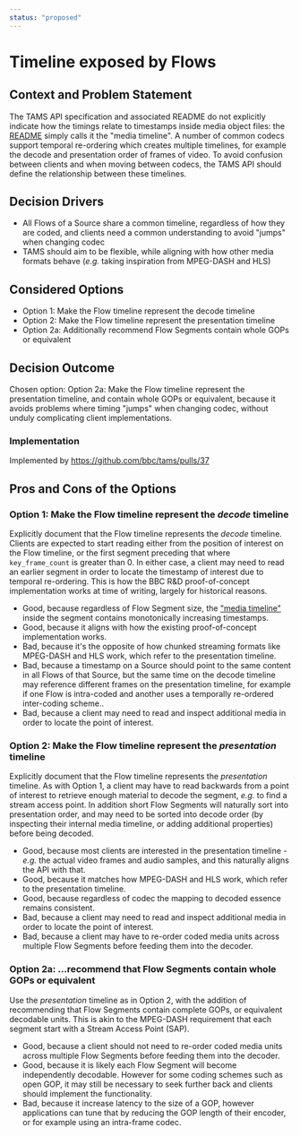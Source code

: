 ```yaml
---
status: "proposed"
---
```

# Timeline exposed by Flows

## Context and Problem Statement

The TAMS API specification and associated README do not explicitly indicate how the timings relate to timestamps inside media object files: the [README](https://github.com/bbc/tams/blob/16ea401/README.md#flow-and-media-timelines) simply calls it the "media timeline".
A number of common codecs support temporal re-ordering which creates multiple timelines, for example the decode and presentation order of frames of video.
To avoid confusion between clients and when moving between codecs, the TAMS API should define the relationship between these timelines.

## Decision Drivers

* All Flows of a Source share a common timeline, regardless of how they are coded, and clients need a common understanding to avoid "jumps" when changing codec
* TAMS should aim to be flexible, while aligning with how other media formats behave (_e.g._ taking inspiration from MPEG-DASH and HLS)

## Considered Options

* Option 1: Make the Flow timeline represent the decode timeline
* Option 2: Make the Flow timeline represent the presentation timeline
* Option 2a: Additionally recommend Flow Segments contain whole GOPs or equivalent

## Decision Outcome

Chosen option: Option 2a: Make the Flow timeline represent the presentation timeline, and contain whole GOPs or equivalent, because it avoids problems where timing "jumps" when changing codec, without unduly complicating client implementations.

### Implementation

Implemented by <https://github.com/bbc/tams/pulls/37>

## Pros and Cons of the Options

### Option 1: Make the Flow timeline represent the _decode_ timeline

Explicitly document that the Flow timeline represents the _decode_ timeline.
Clients are expected to start reading either from the position of interest on the Flow timeline, or the first segment preceding that where `key_frame_count` is greater than 0.
In either case, a client may need to read an earlier segment in order to locate the timestamp of interest due to temporal re-ordering.
This is how the BBC R&D proof-of-concept implementation works at time of writing, largely for historical reasons.

* Good, because regardless of Flow Segment size, the ["media timeline"](https://github.com/bbc/tams/blob/16ea401/README.md#flow-and-media-timelines) inside the segment contains monotonically increasing timestamps.
* Good, because it aligns with how the existing proof-of-concept implementation works.
* Bad, because it's the opposite of how chunked streaming formats like MPEG-DASH and HLS work, which refer to the presentation timeline.
* Bad, because a timestamp on a Source should point to the same content in all Flows of that Source, but the same time on the decode timeline may reference different frames on the presentation timeline, for example if one Flow is intra-coded and another uses a temporally re-ordered inter-coding scheme..
* Bad, because a client may need to read and inspect additional media in order to locate the point of interest.

### Option 2: Make the Flow timeline represent the _presentation_ timeline

Explicitly document that the Flow timeline represents the _presentation_ timeline.
As with Option 1, a client may have to read backwards from a point of interest to retrieve enough material to decode the segment, _e.g._ to find a stream access point.
In addition short Flow Segments will naturally sort into presentation order, and may need to be sorted into decode order (by inspecting their internal media timeline, or adding additional properties) before being decoded.

* Good, because most clients are interested in the presentation timeline - _e.g._ the actual video frames and audio samples, and this naturally aligns the API with that.
* Good, because it matches how MPEG-DASH and HLS work, which refer to the presentation timeline.
* Good, because regardless of codec the mapping to decoded essence remains consistent.
* Bad, because a client may need to read and inspect additional media in order to locate the point of interest.
* Bad, because a client may have to re-order coded media units across multiple Flow Segments before feeding them into the decoder.

### Option 2a: ...recommend that Flow Segments contain whole GOPs or equivalent

Use the _presentation_ timeline as in Option 2, with the addition of recommending that Flow Segments contain complete GOPs, or equivalent decodable units.
This is akin to the MPEG-DASH requirement that each segment start with a Stream Access Point (SAP).

* Good, because a client should not need to re-order coded media units across multiple Flow Segments before feeding them into the decoder.
* Good, because it is likely each Flow Segment will become independently decodable.
  However for some coding schemes such as open GOP, it may still be necessary to seek further back and clients should implement the functionality.
* Bad, because it increase latency to the size of a GOP, however applications can tune that by reducing the GOP length of their encoder, or for example using an intra-frame codec.
